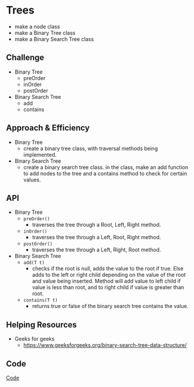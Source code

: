 # Trees
- make a node class
- make a Binary Tree class
- make a Binary Search Tree class


## Challenge
- Binary Tree
  - preOrder
  - inOrder
  - postOrder
- Binary Search Tree
  - add
  - contains

## Approach & Efficiency
- Binary Tree
  - create a binary tree class, with traversal methods being implemented.
- Binary Search Tree
  -  create a binary search tree class. in the class, make an add function to add nodes to the tree and a contains method to check for certain values. 

## API
- Binary Tree
  - ```preOrder()```
    - traverses the tree through a Root, Left, Right method.
  - ```inOrder()```
    - traverses the tree through a Left, Root, Right method.
  - ```postOrder()```
    - traverses the tree through a Left, Right, Root method.
- Binary Search Tree
  - ```add(T t)```
    - checks if the root is null, adds the value to the root if true. Else adds to the left or right child depending on the value of the root and value being inserted. Method will add value to left child if value is less than root, and to right child if value is greater than root. 
  - ```contains(T t)```
    - returns true or false of the binary search tree contains the value.

## Helping Resources
- Geeks for geeks
    - https://www.geeksforgeeks.org/binary-search-tree-data-structure/
 

## Code
[Code](../../src/main/java/code401Challenges/tree)